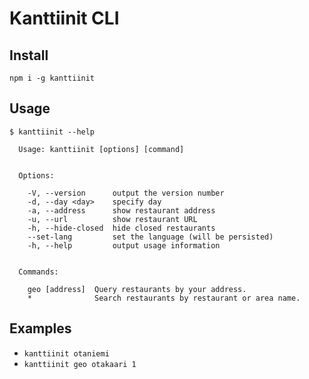 # Kanttiinit CLI

## Install
`npm i -g kanttiinit`

## Usage
```
$ kanttiinit --help

  Usage: kanttiinit [options] [command]


  Options:

    -V, --version      output the version number
    -d, --day <day>    specify day
    -a, --address      show restaurant address
    -u, --url          show restaurant URL
    -h, --hide-closed  hide closed restaurants
    --set-lang         set the language (will be persisted)
    -h, --help         output usage information


  Commands:

    geo [address]  Query restaurants by your address.
    *              Search restaurants by restaurant or area name.
```

## Examples
* `kanttiinit otaniemi`
* `kanttiinit geo otakaari 1`
